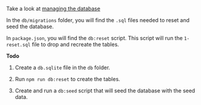 Take a look at
[managing the database](https://tech-docs.corndel.com/express/managing-the-database)

In the `db/migrations` folder, you will find the `.sql` files needed to reset
and seed the database.

In `package.json`, you will find the `db:reset` script. This script will run the
`1-reset.sql` file to drop and recreate the tables.

**Todo**

1. Create a `db.sqlite` file in the `db` folder.

2. Run `npm run db:reset` to create the tables.

3. Create and run a `db:seed` script that will seed the database with the seed
   data.
